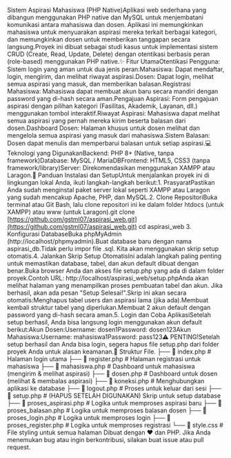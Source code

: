 Sistem Aspirasi Mahasiswa (PHP Native)Aplikasi web sederhana yang dibangun menggunakan PHP native dan MySQL untuk menjembatani komunikasi antara mahasiswa dan dosen. Aplikasi ini memungkinkan mahasiswa untuk menyuarakan aspirasi mereka terkait berbagai kategori, dan memungkinkan dosen untuk memberikan tanggapan secara langsung.Proyek ini dibuat sebagai studi kasus untuk implementasi sistem CRUD (Create, Read, Update, Delete) dengan otentikasi berbasis peran (role-based) menggunakan PHP native.✨ Fitur UtamaOtentikasi Pengguna: Sistem login yang aman untuk dua jenis peran:Mahasiswa: Dapat mendaftar, login, mengirim, dan melihat riwayat aspirasi.Dosen: Dapat login, melihat semua aspirasi yang masuk, dan memberikan balasan.Registrasi Mahasiswa: Mahasiswa dapat membuat akun baru secara mandiri dengan password yang di-hash secara aman.Pengajuan Aspirasi: Form pengajuan aspirasi dengan pilihan kategori (Fasilitas, Akademik, Layanan, dll.) menggunakan tombol interaktif.Riwayat Aspirasi: Mahasiswa dapat melihat semua aspirasi yang pernah mereka kirim beserta balasan dari dosen.Dashboard Dosen: Halaman khusus untuk dosen melihat dan mengelola semua aspirasi yang masuk dari mahasiswa.Sistem Balasan: Dosen dapat menulis dan memperbarui balasan untuk setiap aspirasi.💻 Teknologi yang DigunakanBackend: PHP 8+ (Native, tanpa framework)Database: MySQL / MariaDBFrontend: HTML5, CSS3 (tanpa framework/library)Server: Direkomendasikan menggunakan XAMPP atau Laragon.🚀 Panduan Instalasi dan SetupUntuk menjalankan proyek ini di lingkungan lokal Anda, ikuti langkah-langkah berikut:1. PrasyaratPastikan Anda sudah menginstal paket server lokal seperti XAMPP atau Laragon yang sudah mencakup Apache, PHP, dan MySQL.2. Clone RepositoriBuka terminal atau Git Bash, lalu clone repositori ini ke dalam folder htdocs (untuk XAMPP) atau www (untuk Laragon).git clone [https://github.com/gstml07/aspirasi_web.git](https://github.com/gstml07/aspirasi_web.git)
cd aspirasi_web
3. Konfigurasi DatabaseBuka phpMyAdmin (http://localhost/phpmyadmin).Buat database baru dengan nama aspirasi_db.Tidak perlu impor file .sql. Kita akan menggunakan skrip setup otomatis.4. Jalankan Skrip Setup OtomatisIni adalah langkah paling penting untuk memastikan database, tabel, dan akun default dibuat dengan benar.Buka browser Anda dan akses file setup.php yang ada di dalam folder proyek.Contoh URL: http://localhost/aspirasi_web/setup.phpAnda akan melihat halaman yang menampilkan proses pembuatan tabel dan akun. Jika berhasil, akan ada pesan "Setup Selesai!".Skrip ini akan secara otomatis:Menghapus tabel users dan aspirasi lama (jika ada).Membuat kembali struktur tabel yang diperlukan.Membuat 2 akun default dengan password yang di-hash secara aman.5. Login dan Coba AplikasiSetelah setup berhasil, Anda bisa langsung login menggunakan akun default berikut:Akun Dosen:Username: dosen1Password: dosen123Akun Mahasiswa:Username: mahasiswa1Password: pass123⚠️ PENTING!Setelah setup berhasil dan Anda bisa login, segera hapus file setup.php dari folder proyek Anda untuk alasan keamanan.📂 Struktur File.
├── 📄 index.php           # Halaman login utama
├── 📄 register.php        # Halaman registrasi untuk mahasiswa
├── 📄 mahasiswa.php       # Dashboard untuk mahasiswa (mengirim & melihat aspirasi)
├── 📄 dosen.php           # Dashboard untuk dosen (melihat & membalas aspirasi)
├── 📄 koneksi.php         # Menghubungkan aplikasi ke database
├── 📄 logout.php          # Proses untuk keluar dari sesi
├── 📄 setup.php           # (HAPUS SETELAH DIGUNAKAN) Skrip untuk setup database
├── 📄 proses_aspirasi.php # Logika untuk memproses aspirasi baru
├── 📄 proses_balasan.php  # Logika untuk memproses balasan dosen
├── 📄 proses_login.php    # Logika untuk memproses login
├── 📄 proses_register.php # Logika untuk memproses registrasi
└── 🎨 style.css           # File styling untuk semua halaman
Dibuat dengan ❤️ dan PHP. Jika Anda menemukan bug atau ingin berkontribusi, silakan buat issue atau pull request.
